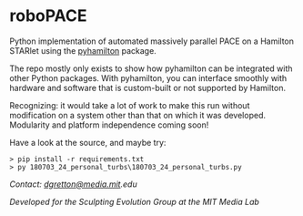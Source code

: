 # roboPACE
Python implementation of automated massively parallel PACE on a Hamilton STARlet using the [pyhamilton](https://github.com/dgretton/pyhamilton) package.

The repo mostly only exists to show how pyhamilton can be integrated with other Python packages. With pyhamilton, you can interface smoothly with hardware and software that is custom-built or not supported by Hamilton.

Recognizing: it would take a lot of work to make this run without modification on a system other than that on which it was developed. Modularity and platform independence coming soon!

Have a look at the source, and maybe try:
```
> pip install -r requirements.txt
> py 180703_24_personal_turbs\180703_24_personal_turbs.py
```

_Contact: dgretton@media.mit.edu_

_Developed for the Sculpting Evolution Group at the MIT Media Lab_
